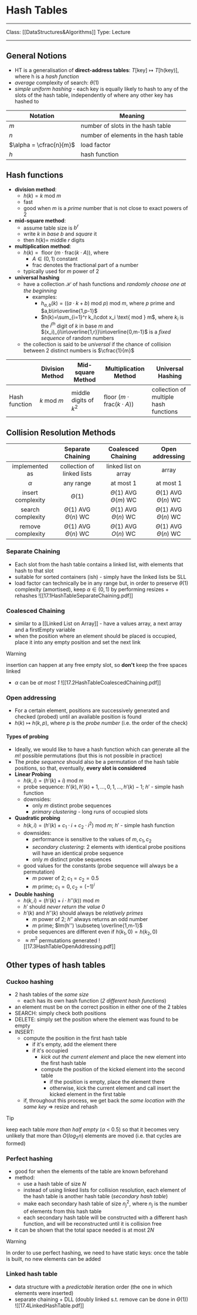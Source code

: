# Hash Tables
___
Class: [[DataStructures&Algorithms]]
Type: Lecture
___
## General Notions
- HT is a generalisation of **direct-address tables**: $T[\text{key}] \mapsto T[\text{h(key)}]$, where $\text{h}$ is a *hash function*
- *average* complexity of search: $\theta(1)$
- *simple uniform hashing* - each key is equally likely to hash to any of the slots of the hash table, independently of where any other key has hashed to

| Notation                | Meaning                              |
| ----------------------- | ------------------------------------ |
| $m$                     | number of slots in the hash table    |
| $n$                     | number of elements in the hash table |
| $\alpha = \cfrac{n}{m}$ | load factor                          |
| $h$                     | hash function                        |
## Hash functions
- **division method**: 
	- $h(k)=k \text{ mod } m$ 
	- fast
	- good when $m$ is a *prime* number that is not close to exact powers of 2
- **mid-square method**: 
	- assume table size is $b^r$
	- write $k$ in *base $b$* and *square* it
	- then $h(k) =$ middle $r$ digits 
- **multiplication method**: 
	- $h(k)=\text{ floor }(m\cdot\text{frac}(k\cdot A))$, where
		- $A \in (0,1)$ constant
		- $\text{frac}$ denotes the fractional part of a number
	- typically used for $m$ power of 2
- **universal hashing**
	- have a collection $\mathcal{H}$ of hash functions and *randomly choose one at the beginning*
		- examples:
			- $h_{a,b}(k)=((a\cdot k + b)\text{ mod }p)\text{ mod }m$, where $p$ prime and $a,b\in\overline{1,p-1}$ 
			- $h(k)=\sum_{i=1}^r k_i\cdot x_i \text{ mod } m$, where $k_i$ is the $i^{th}$ digit of $k$ in base $m$ and $(x_i)_{i\in\overline{1,r}}\in\overline{0,m-1}$ is a *fixed sequence* of random numbers
	- the collection is said to be *universal* if the chance of collision between 2 distinct numbers is $\cfrac{1}{m}$

|               | Division Method    | Mid-square Method      | Multiplication Method                         | Universal Hashing                     |
| ------------- | ------------------ | ---------------------- | --------------------------------------------- | ------------------------------------- |
| Hash function | $k \text{ mod } m$ | middle digits of $k^2$ | $\text{ floor }(m\cdot\text{frac}(k\cdot A))$ | collection of multiple hash functions |
## Collision Resolution Methods

|                   |         Separate Chaining         |        Coalesced Chaining         |          Open addressing          |
| :---------------: | :-------------------------------: | :-------------------------------: | :-------------------------------: |
|  implemented as   |    collection of linked lists     |       linked list on array        |               array               |
|     $\alpha$      |             any range             |             at most 1             |             at most 1             |
| insert complexity |            $\Theta(1)$            | $\Theta(1)$ AVG<br>$\Theta(m)$ WC | $\Theta(1)$ AVG<br>$\Theta(n)$ WC |
| search complexity | $\Theta(1)$ AVG<br>$\Theta(n)$ WC | $\Theta(1)$ AVG<br>$\Theta(n)$ WC | $\Theta(1)$ AVG<br>$\Theta(n)$ WC |
| remove complexity | $\Theta(1)$ AVG<br>$\Theta(n)$ WC |   $\Theta(1)$ AVG<br>$O(n)$ WC    | $\Theta(1)$ AVG<br>$\Theta(n)$ WC |
### Separate Chaining
- Each slot from the hash table contains a linked list, with elements that hash to that slot
- suitable for sorted containers (ish) - simply have the linked lists be SLL
- load factor can technically be in any range but, in order to preserve $\theta(1)$ complexity (amortised), keep $\alpha \in (0,1)$ by performing resizes + rehashes
![[17.1HashTableSeparateChaining.pdf]]
### Coalesced Chaining
- similar to a [[Linked List on Array]] - have a values array, a next array and a firstEmpty variable
- when the position where an element should be placed is occupied, place it into any empty position and set the $\text{next}$ link
>[!Warning]
> insertion can happen at any free empty slot, so **don't** keep the free spaces linked
- $\alpha$ can be *at most 1* 
![[17.2HashTableCoalescedChaining.pdf]]
### Open addressing
- For a certain element, positions are successively generated and checked (probed) until an available position is found
-  $h(k) \mapsto h(k,p)$, where $p$ is the *probe number* (i.e. the order of the check) 
#### Types of probing
- Ideally, we would like to have a hash function which can generate all the $m!$ possible permutations (but this is not possible in practice)
- The *probe sequence* should also be a permutation of the hash table positions, so that, eventually, **every slot is considered**
- **Linear Probing**
	- $h(k,i)=(h'(k)+i) \text{ mod } m$ 
	- probe sequence: $h'(k), h'(k)+1,...,0,1,...,h'(k)-1$;  $h'$ - simple hash function
	- downsides:
		- only $m$ distinct probe sequences
		- *primary clustering* - long runs of occupied slots
- **Quadratic probing**
	- $h(k,i)=(h'(k)+c_1\cdot i+c_2\cdot i^2) \text{ mod } m$; $h'$ - simple hash function
	- downsides:
		- performance is sensitive to the values of $m,c_1,c_2$ 
		- *secondary clustering*: 2 elements with identical probe positions will have an identical probe sequence
		- only $m$ distinct probe sequences
	- good values for the constants (probe sequence will always be a permutation)
		- $m$ power of 2; $c_1 = c_2 = 0.5$
		- $m$ prime; $c_1=0, c_2=(-1)^i$
- **Double hashing**
	- $h(k,i)=(h'(k)+i\cdot h''(k)) \text{ mod } m$
	- $h'$ should *never return the value 0*
	- $h'(k)$ and $h''(k)$ should always be *relatively primes*
		- $m$ power of 2;  $h''$ always returns an odd number
		- $m$ prime; $Im(h'') \subseteq \overline{1,m-1}$
	- probe sequences are different even if $h(k_1,0) = h(k_2,0)$
	- $\approx m^2$ permutations generated 
![[17.3HashTableOpenAddressing.pdf]]

## Other types of hash tables
### Cuckoo hashing 
- 2 hash tables of the *same size*
	- each has its own hash function (*2 different hash functions*)
- an element must be on the correct position in either one of the 2 tables
- SEARCH: simply check both positions
- DELETE: simply set the position where the element was found to be empty
- INSERT:
	- compute the position in the first hash table
		- if it's empty, add the element there
		- if it's occupied
			- *kick out the current element* and place the new element into the first hash table
			- compute the position of the kicked element into the second table
				- if the position is empty, place the element there
				- otherwise, kick the current element and call insert the kicked element in the first table 
	- if, throughout this process, we get back the *same location with the same key* $\Rightarrow$ resize and rehash
>[!Tip]
 >keep each table *more than half empty* ($\alpha$ < 0.5) so that it becomes very unlikely that more than $O(log_2n)$ elements are moved (i.e. that cycles are formed)
### Perfect hashing
- good for when the elements of the table are known beforehand
- method:
	- use a hash table of size $N$
	- instead of using linked lists for collision resolution, each element of the hash table is another hash table (*secondary hash table*)
	- make each secondary hash table of size $n_j^2$, where $n_j$ is the number of elements from this hash table
	- each secondary hash table will be constructed with a different hash function, and will be reconstructed until it is collision free
- it can be shown that the total space needed is at most $2N$
>[!Warning]
>In order to use perfect hashing, we need to have static keys: once the table is built, no new elements can be added
### Linked hash table
- data structure with a *predictable* iteration order (the one in which elements were inserted)
- separate chaining + DLL (doubly linked s.t. remove can be done in $\Theta(1)$)
![[17.4LinkedHashTable.pdf]]
